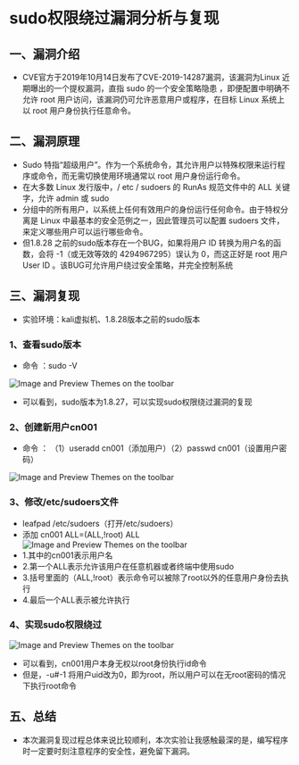 ﻿#  sudo权限绕过漏洞分析与复现

## 一、漏洞介绍

* CVE官方于2019年10月14日发布了CVE-2019-14287漏洞，该漏洞为Linux 近期曝出的一个提权漏洞，直指 sudo 的一个安全策略隐患 ，即便配置中明确不允许 root 用户访问，该漏洞仍可允许恶意用户或程序，在目标 Linux 系统上以 root 用户身份执行任意命令。

## 二、漏洞原理

* Sudo 特指“超级用户”。作为一个系统命令，其允许用户以特殊权限来运行程序或命令，而无需切换使用环境通常以 root 用户身份运行命令。
* 在大多数 Linux 发行版中，/ etc / sudoers 的 RunAs 规范文件中的 ALL 关键字，允许 admin 或 sudo 
* 分组中的所有用户，以系统上任何有效用户的身份运行任何命令。由于特权分离是 Linux 中最基本的安全范例之一，因此管理员可以配置 sudoers 文件，来定义哪些用户可以运行哪些命令。
* 但1.8.28 之前的sudo版本存在一个BUG，如果将用户 ID 转换为用户名的函数，会将 -1（或无效等效的 4294967295）误认为 0，而这正好是 root 用户 User ID 。该BUG可允许用户绕过安全策略，并完全控制系统

## 三、漏洞复现

* 实验环境：kali虚拟机、1.8.28版本之前的sudo版本

### 1、查看sudo版本

* 命令 ：sudo -V

![Image and Preview Themes on the toolbar](https://markdownmonster.west-wind.com/docs/images/EditorPreviewThemeUi.png) 

* 可以看到，sudo版本为1.8.27，可以实现sudo权限绕过漏洞的复现

### 2、创建新用户cn001

* 命令 ： （1）useradd cn001（添加用户）（2）passwd cn001（设置用户密码）

![Image and Preview Themes on the toolbar](https://markdownmonster.west-wind.com/docs/images/EditorPreviewThemeUi.png) 

### 3、修改/etc/sudoers文件

* leafpad  /etc/sudoers（打开/etc/sudoers）
* 添加 cn001 ALL=(ALL,!root) ALL
![Image and Preview Themes on the toolbar](https://markdownmonster.west-wind.com/docs/images/EditorPreviewThemeUi.png) 
* 1.其中的cn001表示用户名 
* 2.第一个ALL表示允许该用户在任意机器或者终端中使用sudo
* 3.括号里面的（ALL,!root）表示命令可以被除了root以外的任意用户身份去执行
* 4.最后一个ALL表示被允许执行

### 4、实现sudo权限绕过

![Image and Preview Themes on the toolbar](https://markdownmonster.west-wind.com/docs/images/EditorPreviewThemeUi.png) 

* 可以看到，cn001用户本身无权以root身份执行id命令
* 但是，-u#-1 将用户uid改为0，即为root，所以用户可以在无root密码的情况下执行root命令

## 五、总结
* 本次漏洞复现过程总体来说比较顺利，本次实验让我感触最深的是，编写程序时一定要时刻注意程序的安全性，避免留下漏洞。
